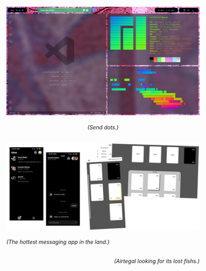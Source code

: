 ![A Screenshot of a Linux Desktop](https://github.com/ItsKerolos/ItsKerolos/raw/master/2020-07-22-174537_1366x768_scrot.png)

<h6 align="center"><i>(Send dots.)</i></h6>

![The sexist app alive](https://github.com/ItsKerolos/ItsKerolos/raw/master/Untitled.png)
<h6 align="left"><i>(The hottest messaging app in the land.)</i></h6>
<h6 align="right"><i>(Airtegal looking for its lost fishs.)</i></h6>
